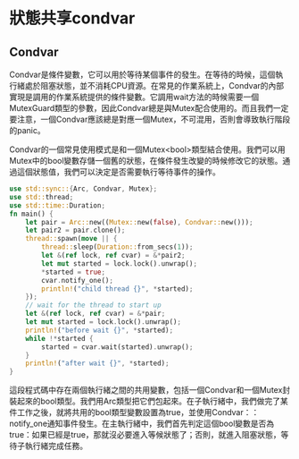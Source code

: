 # 狀態共享condvar

## Condvar

Condvar是條件變數，它可以用於等待某個事件的發生。在等待的時候，這個執行緒處於阻塞狀態，並不消耗CPU資源。在常見的作業系統上，Condvar的內部實現是調用的作業系統提供的條件變數。它調用wait方法的時候需要一個MutexGuard類型的參數，因此Condvar總是與Mutex配合使用的。而且我們一定要注意，一個Condvar應該總是對應一個Mutex，不可混用，否則會導致執行階段的panic。

Condvar的一個常見使用模式是和一個Mutex\<bool>類型結合使用。我們可以用Mutex中的bool變數存儲一個舊的狀態，在條件發生改變的時候修改它的狀態。通過這個狀態值，我們可以決定是否需要執行等待事件的操作。

```rust
use std::sync::{Arc, Condvar, Mutex};
use std::thread;
use std::time::Duration;
fn main() {
    let pair = Arc::new((Mutex::new(false), Condvar::new()));
    let pair2 = pair.clone();
    thread::spawn(move || {
        thread::sleep(Duration::from_secs(1));
        let &(ref lock, ref cvar) = &*pair2;
        let mut started = lock.lock().unwrap();
        *started = true;
        cvar.notify_one();
        println!("child thread {}", *started);
    });
    // wait for the thread to start up
    let &(ref lock, ref cvar) = &*pair;
    let mut started = lock.lock().unwrap();
    println!("before wait {}", *started);
    while !*started {
        started = cvar.wait(started).unwrap();
    }
    println!("after wait {}", *started);
}
```

這段程式碼中存在兩個執行緒之間的共用變數，包括一個Condvar和一個Mutex封裝起來的bool類型。我們用Arc類型把它們包起來。在子執行緒中，我們做完了某件工作之後，就將共用的bool類型變數設置為true，並使用Condvar：：notify\_one通知事件發生。在主執行緒中，我們首先判定這個bool變數是否為true：如果已經是true，那就沒必要進入等候狀態了；否則，就進入阻塞狀態，等待子執行緒完成任務。
